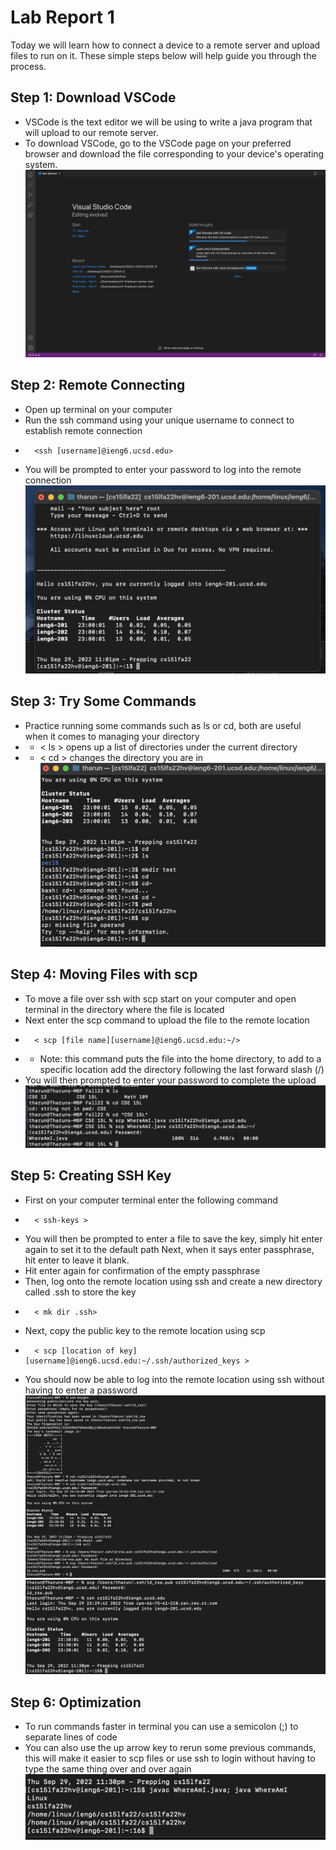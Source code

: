 # Lab Report 1

Today we will learn how to connect a device to a remote server and upload files to run on it. These simple steps below will help guide you through the process.

## Step 1: Download VSCode
* VSCode is the text editor we will be using to write a java program that will upload to our remote server. 
* To download VSCode, go to the VSCode page on your preferred browser and download the file corresponding to your device's operating system.  
![VsCodeImage](VScode_CSE15l_lab1.png)

## Step 2: Remote Connecting
* Open up terminal on your computer 
* Run the ssh command using your unique username to connect to establish remote connection
*       <ssh [username]@ieng6.ucsd.edu>
* You will be prompted to enter your password to log into the remote connection 
![Remote Connecting Image](remote_connecting.png)

## Step 3: Try Some Commands
* Practice running some commands such as ls or cd, both are useful when it comes to managing your directory 
* *  < ls > opens up a list of directories under the current directory 
* * < cd > changes the directory you are in 
![Try Some Commands](Running_commands.png)

## Step 4: Moving Files with scp
* To move a file over ssh with scp start on your computer and open terminal in the directory where the file is located 
* Next enter the scp command to upload the file to the remote location
*       < scp [file name][username]@ieng6.ucsd.edu:~/>
* * Note: this command puts the file into the home directory, to add to a specific location add the directory following the last forward slash (/)
* You will then prompted to enter your password to complete the upload
![Moving Files with SCP](scp_WhereAmI.png)

## Step 5: Creating SSH Key
* First on your computer terminal enter the following command 
*       < ssh-keys >
* You will then be prompted to enter a file to save the key, simply hit enter again to set it to the default path
Next, when it says enter passphrase, hit enter to leave it blank. 
* Hit enter again for confirmation of the empty passphrase
* Then, log onto the remote location using ssh and create a new directory called .ssh to store the key 
*       < mk dir .ssh>
* Next, copy the public key to the remote location using scp
*       < scp [location of key] [username]@ieng6.ucsd.edu:~/.ssh/authorized_keys > 
* You should now be able to log into the remote location using ssh without having to enter a password
![SSH Key Setup](setting_ssh_key.png)
![Running w/o password](login_without_pwd.png)

## Step 6: Optimization
* To run commands faster in terminal you can use a semicolon (;) to separate lines of code 
* You can also use the up arrow key to rerun some previous commands, this will make it easier to scp files or use ssh to login without having to type the same thing over and over again
![Optimization](optimization.png)

